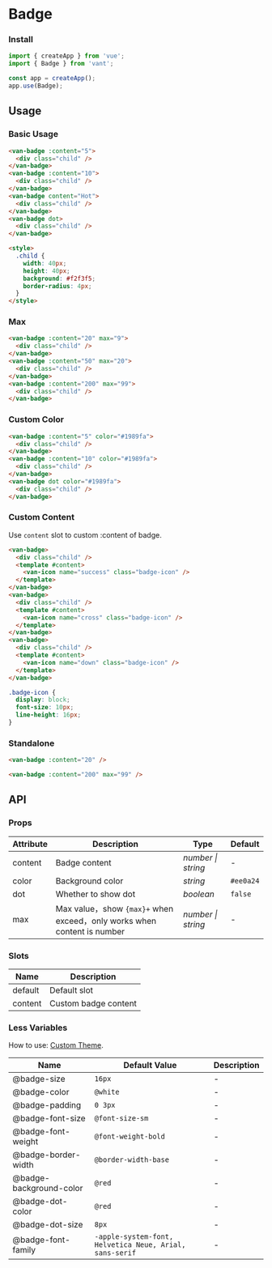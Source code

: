 # Badge

### Install

```js
import { createApp } from 'vue';
import { Badge } from 'vant';

const app = createApp();
app.use(Badge);
```

## Usage

### Basic Usage

```html
<van-badge :content="5">
  <div class="child" />
</van-badge>
<van-badge :content="10">
  <div class="child" />
</van-badge>
<van-badge content="Hot">
  <div class="child" />
</van-badge>
<van-badge dot>
  <div class="child" />
</van-badge>

<style>
  .child {
    width: 40px;
    height: 40px;
    background: #f2f3f5;
    border-radius: 4px;
  }
</style>
```

### Max

```html
<van-badge :content="20" max="9">
  <div class="child" />
</van-badge>
<van-badge :content="50" max="20">
  <div class="child" />
</van-badge>
<van-badge :content="200" max="99">
  <div class="child" />
</van-badge>
```

### Custom Color

```html
<van-badge :content="5" color="#1989fa">
  <div class="child" />
</van-badge>
<van-badge :content="10" color="#1989fa">
  <div class="child" />
</van-badge>
<van-badge dot color="#1989fa">
  <div class="child" />
</van-badge>
```

### Custom Content

Use `content` slot to custom :content of badge.

```html
<van-badge>
  <div class="child" />
  <template #content>
    <van-icon name="success" class="badge-icon" />
  </template>
</van-badge>
<van-badge>
  <div class="child" />
  <template #content>
    <van-icon name="cross" class="badge-icon" />
  </template>
</van-badge>
<van-badge>
  <div class="child" />
  <template #content>
    <van-icon name="down" class="badge-icon" />
  </template>
</van-badge>
```

```css
.badge-icon {
  display: block;
  font-size: 10px;
  line-height: 16px;
}
```

### Standalone

```html
<van-badge :content="20" />

<van-badge :content="200" max="99" />
```

## API

### Props

| Attribute | Description | Type | Default |
| --- | --- | --- | --- |
| content | Badge content | _number \| string_ | - |
| color | Background color | _string_ | `#ee0a24` |
| dot | Whether to show dot | _boolean_ | `false` |
| max | Max value，show `{max}+` when exceed，only works when content is number | _number \| string_ | - |

### Slots

| Name    | Description          |
| ------- | -------------------- |
| default | Default slot         |
| content | Custom badge content |

### Less Variables

How to use: [Custom Theme](#/en-US/theme).

| Name | Default Value | Description |
| --- | --- | --- |
| @badge-size | `16px` | - |
| @badge-color | `@white` | - |
| @badge-padding | `0 3px` | - |
| @badge-font-size | `@font-size-sm` | - |
| @badge-font-weight | `@font-weight-bold` | - |
| @badge-border-width | `@border-width-base` | - |
| @badge-background-color | `@red` | - |
| @badge-dot-color | `@red` | - |
| @badge-dot-size | `8px` | - |
| @badge-font-family | `-apple-system-font, Helvetica Neue, Arial, sans-serif` | - |
